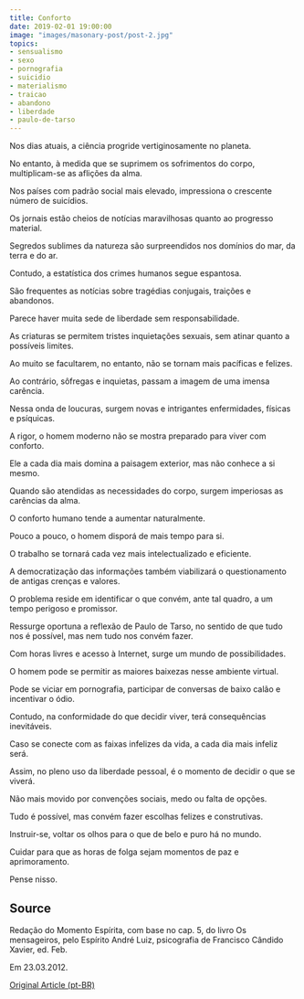 ```yaml
---
title: Conforto
date: 2019-02-01 19:00:00
image: "images/masonary-post/post-2.jpg"
topics: 
- sensualismo
- sexo
- pornografia
- suicidio
- materialismo
- traicao
- abandono
- liberdade
- paulo-de-tarso
---
```


Nos dias atuais, a ciência progride vertiginosamente no planeta.

No entanto, à medida que se suprimem os sofrimentos do corpo, multiplicam-se as
aflições da alma.

Nos países com padrão social mais elevado, impressiona o crescente número de
suicídios.

Os jornais estão cheios de notícias maravilhosas quanto ao progresso material.

Segredos sublimes da natureza são surpreendidos nos domínios do mar, da terra e
do ar.

Contudo, a estatística dos crimes humanos segue espantosa.

São frequentes as notícias sobre tragédias conjugais, traições e abandonos.

Parece haver muita sede de liberdade sem responsabilidade.

As criaturas se permitem tristes inquietações sexuais, sem atinar quanto a
possíveis limites.

Ao muito se facultarem, no entanto, não se tornam mais pacíficas e felizes.

Ao contrário, sôfregas e inquietas, passam a imagem de uma imensa carência.

Nessa onda de loucuras, surgem novas e intrigantes enfermidades, físicas e
psíquicas.

A rigor, o homem moderno não se mostra preparado para viver com conforto.

Ele a cada dia mais domina a paisagem exterior, mas não conhece a si mesmo.

Quando são atendidas as necessidades do corpo, surgem imperiosas as carências
da alma.

O conforto humano tende a aumentar naturalmente.

Pouco a pouco, o homem disporá de mais tempo para si.

O trabalho se tornará cada vez mais intelectualizado e eficiente.

A democratização das informações também viabilizará o questionamento de antigas
crenças e valores.

O problema reside em identificar o que convém, ante tal quadro, a um tempo
perigoso e promissor.

Ressurge oportuna a reflexão de Paulo de Tarso, no sentido de que tudo nos é
possível, mas nem tudo nos convém fazer.

Com horas livres e acesso à Internet, surge um mundo de possibilidades.

O homem pode se permitir as maiores baixezas nesse ambiente virtual.

Pode se viciar em pornografia, participar de conversas de baixo calão e
incentivar o ódio.

Contudo, na conformidade do que decidir viver, terá consequências inevitáveis.

Caso se conecte com as faixas infelizes da vida, a cada dia mais infeliz será.

Assim, no pleno uso da liberdade pessoal, é o momento de decidir o que se
viverá.

Não mais movido por convenções sociais, medo ou falta de opções.

Tudo é possível, mas convém fazer escolhas felizes e construtivas.

Instruir-se, voltar os olhos para o que de belo e puro há no mundo.

Cuidar para que as horas de folga sejam momentos de paz e aprimoramento.

Pense nisso.


## Source
Redação do Momento Espírita, com base no cap. 5, do livro Os
mensageiros, pelo Espírito André Luiz, psicografia de
Francisco Cândido Xavier, ed. Feb.

Em 23.03.2012.


[Original Article (pt-BR)](http://momento.com.br/pt/ler_texto.php?id=3381)
